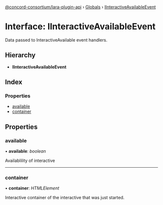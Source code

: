 [@concord-consortium/lara-plugin-api](../README.md) › [Globals](../globals.md) › [IInteractiveAvailableEvent](iinteractiveavailableevent.md)

# Interface: IInteractiveAvailableEvent

Data passed to InteractiveAvailable event handlers.

## Hierarchy

* **IInteractiveAvailableEvent**

## Index

### Properties

* [available](iinteractiveavailableevent.md#available)
* [container](iinteractiveavailableevent.md#container)

## Properties

###  available

• **available**: *boolean*

Availablility of interactive

___

###  container

• **container**: *HTMLElement*

Interactive container of the interactive that was just started.
